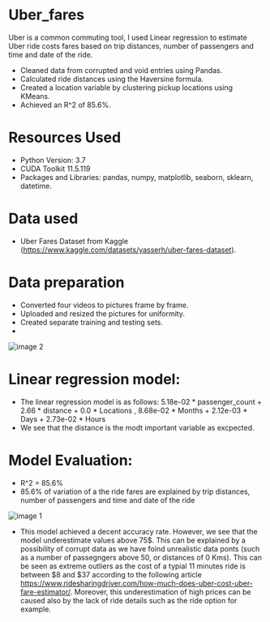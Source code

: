 # Uber_fares

Uber is a common commuting tool, I used Linear regression to estimate Uber ride costs fares based on trip distances, number of passengers and time and date of the ride.

* Cleaned data from corrupted and void entries using Pandas.
* Calculated ride distances using the Haversine formula.
* Created a location variable by clustering pickup locations using KMeans.
* Achieved an R^2 of 85.6%.


# Resources Used
* Python Version: 3.7
* CUDA Toolkit 11.5.119 
* Packages and Libraries: pandas, numpy, matplotlib, seaborn, sklearn, datetime.
# Data used
* Uber Fares Dataset from Kaggle (https://www.kaggle.com/datasets/yasserh/uber-fares-dataset).

# Data preparation
* Converted four videos to pictures frame by frame.
* Uploaded and resized the pictures for uniformity.
* Created separate training and testing sets.
* 
![image 2]([https://github.com/YoussefAithaddou/CNN-to-predict-locations-of-my-previous-trips/blob/main/result%20sample.png](https://github.com/YoussefAithaddou/Uber_fares/blob/main/Regression%20Result.png))

# Linear regression model:
* The linear regression model is as follows:  5.18e-02 * passenger_count + 2.66 * distance + 0.0 * Locations , 8.68e-02 * Months + 2.12e-03 * Days + 2.73e-02 * Hours
* We see that the distance is the modt important variable as excpected.


# Model Evaluation:
* R^2 = 85.6% 
* 85.6% of variation of a the ride fares are explained by trip distances, number of passengers and time and date of the ride 


![image 1]([https://github.com/YoussefAithaddou/CNN-to-predict-locations-of-my-previous-trips/blob/main/result%20sample.png](https://github.com/YoussefAithaddou/Uber_fares/blob/main/Regression%20Result.png))

* This model achieved a decent accuracy rate. However, we see that the model underestimate values above 75$. This can be explained by a possibility of corrupt data as we have foind unrealistic data ponts (such as a number of passegngers above 50, or distances of 0 Kms). This can be seen as extreme outliers as the cost of a typial 11 minutes ride is between $8 and $37 according to the following article https://www.ridesharingdriver.com/how-much-does-uber-cost-uber-fare-estimator/. Moreover, this underestimation of high prices can be caused also by the lack of ride details such as the ride option for example.
